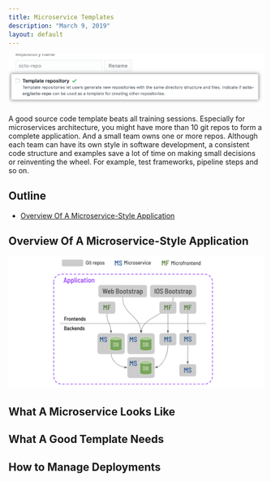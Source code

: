 ```yaml
---
title: Microservice Templates
description: "March 9, 2019"
layout: default
---
```


![cover](Microservice-Templates/cover.png)

A good source code template beats all training sessions.
Especially for microservices architecture, you might have more than 10 git repos to form a complete application. And a small team owns one or more repos. Although each team can have its own style in software development, a consistent code structure and examples save a lot of time on making small decisions or reinventing the wheel. For example, test frameworks, pipeline steps and so on.

## Outline

* [Overview Of A Microservice-Style Application](#OverviewOfAMicroservice-StyleApplication)

## Overview Of A Microservice-Style Application

![cover](Microservice-Templates/app-overview.png)

## What A Microservice Looks Like

## What A Good Template Needs

## How to Manage Deployments
